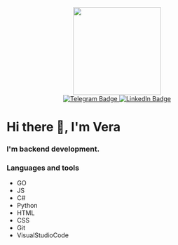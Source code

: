 <div id="header" align="center">
  <img src="https://i.giphy.com/media/v1.Y2lkPTc5MGI3NjExemczaWZmaXV4cjFjZmNzbWlrbGVnbjE1aGhyN2c2YXc4MHo2YzRwZSZlcD12MV9pbnRlcm5hbF9naWZfYnlfaWQmY3Q9cw/WSBeyxvC1jH496xQGA/giphy.gif" width="200"/>
</div>
<div id="badges" align="center">
  <a href="@urekinavera">
   <img src="https://img.shields.io/badge/Telegram-blue?style=for-the-badge&logo=telegram&logoColor=white" alt="Telegram Badge"/>
  </a>
  <a href="your-twitter-URL">
    <img src="https://img.shields.io/badge/LinkedIn-blue?style=for-the-badge&logo=linkedin&logoColor=white" alt="LinkedIn Badge"/>
  </a>
</div>

# Hi there 👋, I'm Vera
### I'm backend development.
### Languages ​​and tools
- GO
- JS
- C#
- Python
- HTML
- CSS
- Git
- VisualStudioCode
